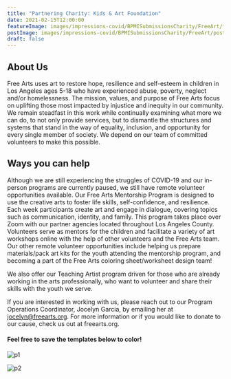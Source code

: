 ```yaml
---
title: "Partnering Charity: Kids & Art Foundation"
date: 2021-02-15T12:00:00
featureImage: images/impressions-covid/BPMISubmissionsCharity/FreeArt/feature-image.jpg
postImage: images/impressions-covid/BPMISubmissionsCharity/FreeArt/post-image.jpeg 
draft: false
---
```


## About Us
Free Arts uses art to restore hope, resilience and self-esteem in children in Los Angeles ages 5-18 who have experienced abuse, poverty, neglect and/or homelessness. The mission, values, and purpose of Free Arts focus on uplifting those most impacted by injustice and inequity in our community. We remain steadfast in this work while continually examining what more we can do, to not only provide services, but to dismantle the structures and systems that stand in the way of equality, inclusion, and opportunity for every single member of society. We depend on our team of committed volunteers to make this possible. 

## Ways you can help 
Although we are still experiencing the struggles of COVID-19 and our in-person programs are currently paused, we still have remote volunteer opportunities available. Our Free Arts Mentorship Program is designed to use the creative arts to foster life skills, self-confidence, and resilience. Each week participants create art and engage in dialogue, covering topics such as communication, identity, and family. This program takes place over Zoom with our partner agencies located throughout Los Angeles County. Volunteers serve as mentors for the children and facilitate a variety of art workshops online with the help of other volunteers and the Free Arts team. Our other remote volunteer opportunities include helping us prepare materials/pack art kits for the youth attending the mentorship program, and becoming a part of the Free Arts coloring sheet/worksheet design team! 

We also offer our Teaching Artist program driven for those who are already working in the arts professionally, who want to volunteer and share their skills with the youth we serve.

If you are interested in working with us, please reach out to our Program Operations Coordinator, Jocelyn Garcia, by emailing her at jocelyn@freearts.org. For more information or if you would like to donate to our cause, check us out at freearts.org.

#### Feel free to save the templates below to color! 

![p1](../../images/impressions-covid/BPMISubmissionsCharity/ChildrenArtWork/p1.jpg)

![p2](../../images/impressions-covid/BPMISubmissionsCharity/ChildrenArtWork/p2.jpg)

